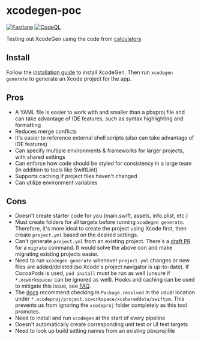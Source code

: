 # xcodegen-poc

[![Fastlane](https://github.com/Abhiek187/xcodegen-poc/actions/workflows/fastlane.yml/badge.svg)](https://github.com/Abhiek187/xcodegen-poc/actions/workflows/fastlane.yml)
[![CodeQL](https://github.com/Abhiek187/xcodegen-poc/actions/workflows/codeql.yml/badge.svg)](https://github.com/Abhiek187/xcodegen-poc/actions/workflows/codeql.yml)

Testing out XcodeGen using the code from [calculators](https://github.com/abhiek187/calculators)

## Install

Follow the [installation guide](https://github.com/yonaskolb/XcodeGen?tab=readme-ov-file#installing) to install XcodeGen. Then run `xcodegen generate` to generate an Xcode project for the app.

## Pros

- A YAML file is easier to work with and smaller than a pbxproj file and can take advantage of IDE features, such as syntax highlighting and formatting
- Reduces merge conflicts
- It's easier to reference external shell scripts (also can take advantage of IDE features)
- Can specify multiple environments & frameworks for larger projects, with shared settings
- Can enforce how code should be styled for consistency in a large team (in addition to tools like SwiftLint)
- Supports caching if project files haven't changed
- Can utilize environment variables

## Cons

- Doesn't create starter code for you (main.swift, assets, info.plist, etc.)
- Must create folders for all targets before running `xcodegen generate`. Therefore, it's more ideal to create the project using Xcode first, then create `project.yml` based on the desired settings.
- Can't generate `project.yml` from an existing project. There's a [draft PR](https://github.com/yonaskolb/XcodeGen/pull/735) for a `migrate` command. It would solve the above con and make migrating existing projects easier.
- Need to run `xcodegen generate` whenever `project.yml` changes or new files are added/deleted (so Xcode's project navigator is up-to-date). If CocoaPods is used, `pod install` must be run as well (unsure if `*.xcworkspace/` can be ignored as well). Hooks and caching can be used to mitigate this issue, see [FAQ](https://github.com/yonaskolb/XcodeGen/blob/master/Docs/FAQ.md#what-happens-when-i-switch-branches).
- The [docs](https://github.com/yonaskolb/XcodeGen/blob/master/Docs/Usage.md#swift-package) recommend checking in `Package.resolved` in the usual location under `*.xcodeproj/project.xcworkspace/xcshareddata/swiftpm`. This prevents us from ignoring the `xcodeproj` folder completely as this tool promotes.
- Need to install and run `xcodegen` at the start of every pipeline
- Doesn't automatically create corresponding unit test or UI test targets
- Need to look up build setting names from an existing pbxproj file
